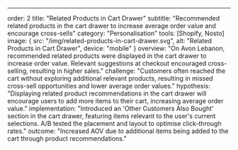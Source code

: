 ---
order: 2
title: "Related Products in Cart Drawer"
subtitle: "Recommended related products in the cart drawer to increase average order value and encourage cross-sells"
category: "Personalisation"
tools: [Shopify, Nosto]
image: {
    src: "/img/related-products-in-cart-drawer.svg",
    alt: "Related Products in Cart Drawer",
    device: "mobile"
}
overview: "On Avon Lebanon, recommended related products were displayed in the cart drawer to increase order value. Relevant suggestions at checkout encouraged cross-selling, resulting in higher sales."
challenge: "Customers often reached the cart without exploring additional relevant products, resulting in missed cross-sell opportunities and lower average order values."
hypothesis: "Displaying related product recommendations in the cart drawer will encourage users to add more items to their cart, increasing average order value."
implementation: "Introduced an 'Other Customers Also Bought' section in the cart drawer, featuring items relevant to the user's current selections. A/B tested the placement and layout to optimise click-through rates."
outcome: "Increased AOV due to additional items being added to the cart through product recommendations."